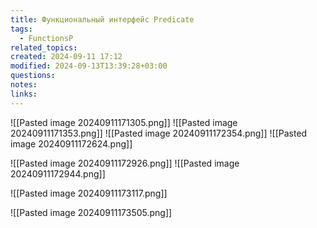```yaml
---
title: Функциональный интерфейс Predicate
tags:
  - FunctionsP
related_topics: 
created: 2024-09-11 17:12
modified: 2024-09-13T13:39:28+03:00
questions: 
notes: 
links: 
---
```


![[Pasted image 20240911171305.png]]
![[Pasted image 20240911171353.png]]
![[Pasted image 20240911172354.png]]
![[Pasted image 20240911172624.png]]





![[Pasted image 20240911172926.png]]
![[Pasted image 20240911172944.png]]



![[Pasted image 20240911173117.png]]



![[Pasted image 20240911173505.png]]

